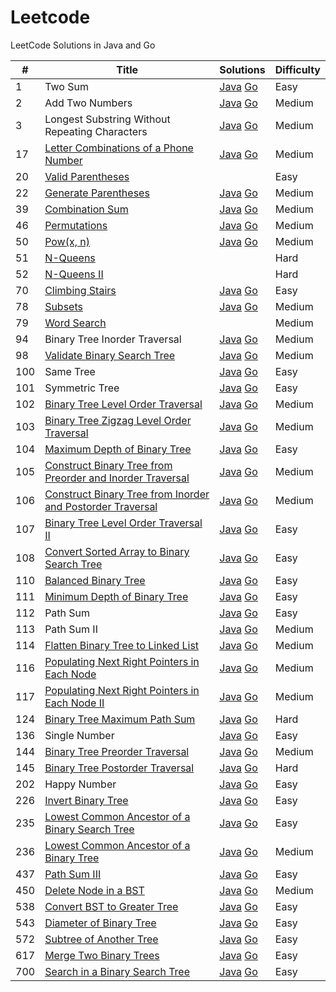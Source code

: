 # Leetcode
LeetCode Solutions in Java and Go

| #    | Title                                                        | Solutions                                                    | Difficulty |
| ---- | ------------------------------------------------------------ | ------------------------------------------------------------ | ---------- |
| 1    | Two Sum                                                      | [Java](<https://github.com/viktorzhong/leetcode/blob/master/Java/TwoSum.java>)    [Go](<https://github.com/viktorzhong/leetcode/blob/master/Go/two_sum.go>) | Easy       |
| 2    | Add Two Numbers                                              | [Java](<https://github.com/viktorzhong/leetcode/blob/master/Java/AddTwoNumbers.java>)    [Go](https://github.com/viktorzhong/leetcode/blob/master/Go/add_two_numbers.go) | Medium     |
| 3    | Longest Substring Without Repeating Characters               | [Java](https://github.com/viktorzhong/leetcode/blob/master/Java/LengthOfLongestSubstring.java)    [Go](https://github.com/viktorzhong/leetcode/blob/master/Go/length_of_longest_substring.go) | Medium     |
| 17   | [Letter Combinations of a Phone Number](https://leetcode.com/problems/letter-combinations-of-a-phone-number) | [Java](https://github.com/viktorzhong/leetcode/blob/master/Java/LetterCombinations.java)    [Go](https://github.com/viktorzhong/leetcode/blob/master/Go/letter_combinations.go) | Medium     |
| 20   | [Valid Parentheses](https://leetcode.com/problems/valid-parentheses) |                                                              | Easy       |
| 22   | [Generate Parentheses](https://leetcode.com/problems/generate-parentheses) | [Java](https://github.com/viktorzhong/leetcode/blob/master/Java/GenerateParenthesis.java)    [Go](https://github.com/viktorzhong/leetcode/blob/master/Go/generate_parenthesis.go) | Medium     |
| 39   | [Combination Sum](https://leetcode.com/problems/combination-sum) | [Java](https://github.com/viktorzhong/leetcode/blob/master/Java/CombinationSum.java)    [Go](https://github.com/viktorzhong/leetcode/blob/master/Go/combination_sum.go) | Medium     |
| 46   | [Permutations](https://leetcode.com/problems/permutations)   | [Java](https://github.com/viktorzhong/leetcode/blob/master/Java/Permutations.java)    [Go](https://github.com/viktorzhong/leetcode/blob/master/Go/permutations.go) | Medium     |
| 50   | [Pow(x, n)](https://leetcode.com/problems/powx-n)            | [Java](<https://github.com/viktorzhong/leetcode/blob/master/Java/Pow.java>)    [Go](https://github.com/viktorzhong/leetcode/blob/master/Go/pow.go) | Medium     |
| 51   | [N-Queens](https://leetcode.com/problems/n-queens)           |                                                              | Hard       |
| 52   | [N-Queens II](https://leetcode.com/problems/n-queens-ii)     |                                                              | Hard       |
| 70   | [Climbing Stairs](https://leetcode.com/problems/climbing-stairs) | [Java](https://github.com/viktorzhong/leetcode/blob/master/Java/ClimbStairs.java)    [Go](https://github.com/viktorzhong/leetcode/blob/master/Go/climb_stairs.go) | Easy       |
| 78   | [Subsets](https://leetcode.com/problems/subsets)             | [Java](https://github.com/viktorzhong/leetcode/blob/master/Java/Subsets.java)    [Go](https://github.com/viktorzhong/leetcode/blob/master/Go/subsets.go) | Medium     |
| 79   | [Word Search](https://leetcode.com/problems/word-search)     |                                                              | Medium     |
| 94   | Binary Tree Inorder Traversal                                | [Java](https://github.com/viktorzhong/leetcode/blob/master/Java/InorderTraversal.java)    [Go](https://github.com/viktorzhong/leetcode/blob/master/Go/inorder_traversal.go) | Medium     |
| 98   | [Validate Binary Search Tree](https://leetcode.com/problems/validate-binary-search-tree) | [Java](https://github.com/viktorzhong/leetcode/blob/master/Java/IsValidBST.java)    [Go](https://github.com/viktorzhong/leetcode/blob/master/Go/valid_bst.go) | Medium     |
| 100  | Same Tree                                                    | [Java](https://github.com/viktorzhong/leetcode/blob/master/Java/SameTree.java)    [Go](https://github.com/viktorzhong/leetcode/blob/master/Go/same_tree.go) | Easy       |
| 101  | Symmetric Tree                                               | [Java](https://github.com/viktorzhong/leetcode/blob/master/Java/SymmetricTree.java)    [Go](https://github.com/viktorzhong/leetcode/blob/master/Go/symmetric_tree.go) | Easy       |
| 102  | [Binary Tree Level Order Traversal](https://leetcode.com/problems/binary-tree-level-order-traversal) | [Java](https://github.com/viktorzhong/leetcode/blob/master/Java/LevelOrder.java)    [Go](https://github.com/viktorzhong/leetcode/blob/master/Go/level_order.go) | Medium     |
| 103  | [Binary Tree Zigzag Level Order Traversal](https://leetcode.com/problems/binary-tree-zigzag-level-order-traversal) | [Java](https://github.com/viktorzhong/leetcode/blob/master/Java/ZigzagLevelOrder.java)    [Go](https://github.com/viktorzhong/leetcode/blob/master/Go/zigzag_level_order.go) | Medium     |
| 104  | [Maximum Depth of Binary Tree](https://leetcode.com/problems/maximum-depth-of-binary-tree) | [Java](https://github.com/viktorzhong/leetcode/blob/master/Java/MaxDepth.Java)    [Go](https://github.com/viktorzhong/leetcode/blob/master/Go/max_depth.go) | Easy       |
| 105  | [Construct Binary Tree from Preorder and Inorder Traversal](https://leetcode.com/problems/construct-binary-tree-from-preorder-and-inorder-traversal) | [Java](https://github.com/viktorzhong/leetcode/blob/master/Java/BuildTreeFromPreorderAndInorder.java)    [Go](https://github.com/viktorzhong/leetcode/blob/master/Go/build_tree_from_preorder_and_inorder.go) | Medium     |
| 106  | [Construct Binary Tree from Inorder and Postorder Traversal](https://leetcode.com/problems/construct-binary-tree-from-inorder-and-postorder-traversal) | [Java](https://github.com/viktorzhong/leetcode/blob/master/Java/BuildTreeFromPostorderAndInorder.java)    [Go](https://github.com/viktorzhong/leetcode/blob/master/Go/build_tree_from_postorder_and_inorder.go) | Medium     |
| 107  | [Binary Tree Level Order Traversal II](https://leetcode.com/problems/binary-tree-level-order-traversal-ii) | [Java](https://github.com/viktorzhong/leetcode/blob/master/Java/LevelOrderBottom.java)    [Go](https://github.com/viktorzhong/leetcode/blob/master/Go/level_order_bottom.go) | Easy       |
| 108  | [Convert Sorted Array to Binary Search Tree](https://leetcode.com/problems/convert-sorted-array-to-binary-search-tree) | [Java](https://github.com/viktorzhong/leetcode/blob/master/Java/SortedArrayToBST.java)    [Go](https://github.com/viktorzhong/leetcode/blob/master/Go/sorted_array_to_bst.go) | Easy       |
| 110  | [Balanced Binary Tree](https://leetcode.com/problems/balanced-binary-tree) | [Java](https://github.com/viktorzhong/leetcode/blob/master/Java/IsBalanced.java)    [Go](https://github.com/viktorzhong/leetcode/blob/master/Go/is_balanced.go) | Easy       |
| 111  | [Minimum Depth of Binary Tree](https://leetcode.com/problems/minimum-depth-of-binary-tree) | [Java](https://github.com/viktorzhong/leetcode/blob/master/Java/MinDepth.java)    [Go](https://github.com/viktorzhong/leetcode/blob/master/Go/min_depth.go) | Easy       |
| 112  | Path  Sum                                                    | [Java](https://github.com/viktorzhong/leetcode/blob/master/Java/PathSum.java)    [Go](https://github.com/viktorzhong/leetcode/blob/master/Go/path_sum.go) | Easy       |
| 113  | Path  Sum II                                                 | [Java](https://github.com/viktorzhong/leetcode/blob/master/Java/PathSumII.java)    [Go](https://github.com/viktorzhong/leetcode/blob/master/Go/path_sum_II.go) | Medium     |
| 114  | [Flatten Binary Tree to Linked List](https://leetcode.com/problems/flatten-binary-tree-to-linked-list) | [Java](https://github.com/viktorzhong/leetcode/blob/master/Java/FlatternBinaryTree.java)    [Go](https://github.com/viktorzhong/leetcode/blob/master/Go/flatten_binary_tree.go) | Medium     |
| 116  | [Populating Next Right Pointers in Each Node](https://leetcode.com/problems/populating-next-right-pointers-in-each-node) | [Java](https://github.com/viktorzhong/leetcode/blob/master/Java/PopulateNextPointers.java)    [Go]() | Medium     |
| 117  | [Populating Next Right Pointers in Each Node II](https://leetcode.com/problems/populating-next-right-pointers-in-each-node-ii) | [Java](https://github.com/viktorzhong/leetcode/blob/master/Java/PopulateNextPointersII.java)    [Go]() | Medium     |
| 124  | [Binary Tree Maximum Path Sum](https://leetcode.com/problems/binary-tree-maximum-path-sum) | [Java](https://github.com/viktorzhong/leetcode/blob/master/Java/MaxPathSum.java)    [Go](https://github.com/viktorzhong/leetcode/blob/master/Go/max_path_sum.go) | Hard       |
| 136  | Single Number                                                | [Java](<https://github.com/viktorzhong/leetcode/blob/master/Java/SingleNumber.java>)    [Go](<https://github.com/viktorzhong/leetcode/blob/master/Go/single_number.go>) | Easy       |
| 144  | [Binary Tree Preorder Traversal](https://leetcode.com/problems/binary-tree-preorder-traversal) | [Java](https://github.com/viktorzhong/leetcode/blob/master/Java/PreorderTraversal.java)    [Go](https://github.com/viktorzhong/leetcode/blob/master/Go/preorder_traversal.go) | Medium     |
| 145  | [Binary Tree Postorder Traversal](https://leetcode.com/problems/binary-tree-postorder-traversal) | [Java](https://github.com/viktorzhong/leetcode/blob/master/Java/PostorderTraversal.java)    [Go](https://github.com/viktorzhong/leetcode/blob/master/Go/postorder_traversal.go) | Hard       |
| 202  | Happy Number                                                 | [Java](<https://github.com/viktorzhong/leetcode/blob/master/Java/IsHappy.java>)    [Go](<https://github.com/viktorzhong/leetcode/blob/master/Go/is_happy.go>) | Easy       |
| 226  | [Invert Binary Tree](https://leetcode.com/problems/invert-binary-tree) | [Java](https://github.com/viktorzhong/leetcode/blob/master/Java/InvertTree.java)    [Go](https://github.com/viktorzhong/leetcode/blob/master/Go/invert_tree.go) | Easy       |
| 235  | [Lowest Common Ancestor of a Binary Search Tree](https://leetcode.com/problems/lowest-common-ancestor-of-a-binary-search-tree) | [Java](https://github.com/viktorzhong/leetcode/blob/master/Java/LowestCommonAncestor.java)    [Go](https://github.com/viktorzhong/leetcode/blob/master/Go/lowest_common_ancestor.go) | Easy       |
| 236  | [Lowest Common Ancestor of a Binary Tree](https://leetcode.com/problems/lowest-common-ancestor-of-a-binary-tree) | [Java]()    [Go](https://github.com/viktorzhong/leetcode/blob/master/Go/lowest_common_ancestor_binary_tree.go) | Medium     |
| 437  | [Path Sum III](https://leetcode.com/problems/path-sum-iii)   | [Java](https://github.com/viktorzhong/leetcode/blob/master/Java/PathSumIII.java)    [Go](https://github.com/viktorzhong/leetcode/blob/master/Go/path_sum_III.go) | Easy       |
| 450  | [Delete Node in a BST](https://leetcode.com/problems/delete-node-in-a-bst) | [Java](https://github.com/viktorzhong/leetcode/blob/master/Java/DeleteNode.java)    [Go](https://github.com/viktorzhong/leetcode/blob/master/Go/delete_node.go) | Medium     |
| 538  | [Convert BST to Greater Tree](https://leetcode.com/problems/convert-bst-to-greater-tree) | [Java](https://github.com/viktorzhong/leetcode/blob/master/Java/ConvertBST.java)    [Go](https://github.com/viktorzhong/leetcode/blob/master/Go/convert_bst.go) | Easy       |
| 543  | [Diameter of Binary Tree](https://leetcode.com/problems/diameter-of-binary-tree) | [Java](https://github.com/viktorzhong/leetcode/blob/master/Java/DiameterOfBinaryTree.java)    [Go](https://github.com/viktorzhong/leetcode/blob/master/Go/diameter_binary_tree.go) | Easy       |
| 572  | [Subtree of Another Tree](https://leetcode.com/problems/subtree-of-another-tree) | [Java](https://github.com/viktorzhong/leetcode/blob/master/Java/IsSubTree.java)    [Go](https://github.com/viktorzhong/leetcode/blob/master/Go/is_subtree.go) | Easy       |
| 617  | [Merge Two Binary Trees](https://leetcode.com/problems/merge-two-binary-trees) | [Java](https://github.com/viktorzhong/leetcode/blob/master/Java/MergeTrees.java)    [Go](https://github.com/viktorzhong/leetcode/blob/master/Go/merge_trees.go) | Easy       |
| 700  | [Search in a Binary Search Tree](https://leetcode.com/problems/search-in-a-binary-search-tree) | [Java](https://github.com/viktorzhong/leetcode/blob/master/Java/SearchBST.java)    [Go](https://github.com/viktorzhong/leetcode/blob/master/Go/search_bst.go) | Easy       |

